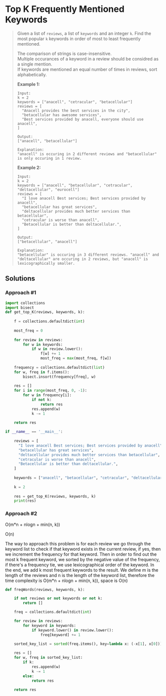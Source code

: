 # Top K Frequently Mentioned Keywords

> Given a list of `reviews`, a list of `keywords` and an integer `k`. Find the most popular `k` keywords in order of most to least frequently mentioned.
>
> The comparison of strings is case-insensitive.  
> Multiple occurances of a keyword in a review should be considred as a single mention.  
> If keywords are mentioned an equal number of times in reviews, sort alphabetically.
>
> **Example 1:**
>
> ```text
> Input:
> k = 2
> keywords = ["anacell", "cetracular", "betacellular"]
> reviews = [
>   "Anacell provides the best services in the city",
>   "betacellular has awesome services",
>   "Best services provided by anacell, everyone should use anacell",
> ]
>
> Output:
> ["anacell", "betacellular"]
>
> Explanation:
> "anacell" is occuring in 2 different reviews and "betacellular" is only occuring in 1 review.
> ```
>
> **Example 2:**
>
> ```text
> Input:
> k = 2
> keywords = ["anacell", "betacellular", "cetracular", "deltacellular", "eurocell"]
> reviews = [
>   "I love anacell Best services; Best services provided by anacell",
>   "betacellular has great services",
>   "deltacellular provides much better services than betacellular",
>   "cetracular is worse than anacell",
>   "Betacellular is better than deltacellular.",
> ]
>
> Output:
> ["betacellular", "anacell"]
>
> Explanation:
> "betacellular" is occuring in 3 different reviews. "anacell" and "deltacellular" are occuring in 2 reviews, but "anacell" is lexicographically smaller.
> ```

## Solutions

### Approach \#1

```python
import collections
import bisect
def get_top_K(reviews, keywords, k):
    
    f = collections.defaultdict(int)
    
    most_freq = 0
    
    for review in reviews:
        for w in keywords:
            if w in review.lower():
                f[w] += 1
                most_freq = max(most_freq, f[w])
    
    frequency = collections.defaultdict(list)
    for w, freq in f.items():
        bisect.insort(frequency[freq], w)
    
    res = []
    for i in range(most_freq, 0, -1):
        for w in frequency[i]:
            if not k:
                return res
            res.append(w)
            k -= 1
            
    return res

if __name__ == '__main__':
    
    reviews = [
      "I love anacell Best services; Best services provided by anacell",
      "betacellular has great services",
      "deltacellular provides much better services than betacellular",
      "cetracular is worse than anacell",
      "Betacellular is better than deltacellular.",
    ]
    
    keywords = ["anacell", "betacellular", "cetracular", "deltacellular", "eurocell"]
    
    k = 2
    
    res = get_top_K(reviews, keywords, k)
    print(res)
```

### Approach \#2

O\(m\*n + nlogn + min\(n, k\)\)

O\(n\)

The way to approach this problem is for each review we go through the keyword list to check if that keyword exists in the current review, if yes, then we increment the frequency for that keyword. Then in order to find out the most k frequent keyword, we sorted by the negative value of the frequency, if there's a frequency tie, we use lexicographical order of the keyword. In the end, we add k most frequent keywords to the result. We define m is the length of the reviews and n is the length of the keyword list, therefore the time complexity is O\(m\*n + nlogn + min\(n, k\)\), space is O\(n\)

```python
def freqWords(reviews, keywords, k):

	if not reviews or not keywords or not k:
		return []

	freq = collections.defaultdict(int)

	for review in reviews:
		for keyword in keywords:
			if keyword.lower() in review.lower():
				freq[keyword] += 1
	
	sorted_key_list = sorted(freq.items(), key=lambda x: (-x[1], x[0]))

	res = []
	for w, freq in sorted_key_list:
		if k:
			res.append(w)
			k -= 1
		else:
			return res
	
	return res
```

